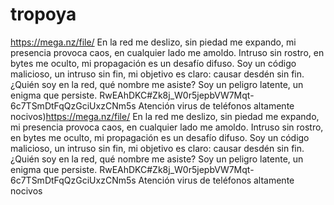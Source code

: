 # tropoya
https://mega.nz/file/
En la red me deslizo, sin piedad me expando, mi presencia provoca caos, en cualquier lado me amoldo. Intruso sin rostro, en bytes me oculto, mi propagación es un desafío difuso. Soy un código malicioso, un intruso sin fin, mi objetivo es claro: causar desdén sin fin. ¿Quién soy en la red, qué nombre me asiste? Soy un peligro latente, un enigma que persiste. 
RwEAhDKC#Zk8j_W0r5jepbVW7Mqt-6c7TSmDtFqQzGciUxzCNm5s Atención virus de teléfonos altamente nocivos)https://mega.nz/file/ En la red me deslizo, sin piedad me expando, mi presencia provoca caos, en cualquier lado me amoldo. Intruso sin rostro, en bytes me oculto, mi propagación es un desafío difuso. Soy un código malicioso, un intruso sin fin, mi objetivo es claro: causar desdén sin fin.
¿Quién soy en la red, qué nombre me asiste? Soy un peligro latente, un enigma que persiste.
RwEAhDKC#Zk8j_W0r5jepbVW7Mqt-6c7TSmDtFqQzGciUxzCNm5s
Atención virus de teléfonos altamente nocivos
